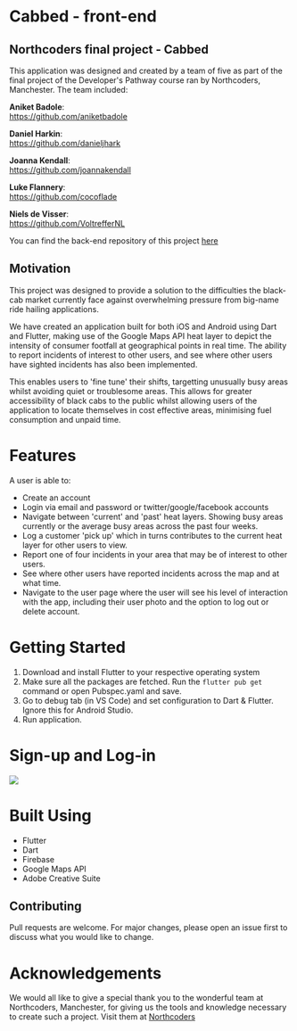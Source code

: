 # Cabbed - front-end

## Northcoders final project - Cabbed

This application was designed and created by a team of five as part of the final project of the Developer's Pathway course ran by Northcoders, Manchester. The team included:

**Aniket Badole**:  
https://github.com/aniketbadole

**Daniel Harkin**:  
https://github.com/danieljhark

**Joanna Kendall**:  
https://github.com/joannakendall

**Luke Flannery**:  
https://github.com/cocoflade

**Niels de Visser**:  
https://github.com/VoltrefferNL

You can find the back-end repository of this project [here](https://github.com/Manc-1/be-cabbed)

## Motivation

This project was designed to provide a solution to the difficulties the black-cab market currently face against overwhelming pressure from big-name ride hailing applications.

We have created an application built for both iOS and Android using Dart and Flutter, making use of the Google Maps API heat layer to depict the intensity of consumer footfall at geographical points in real time. The ability to report incidents of interest to other users, and see where other users have sighted incidents has also been implemented.

This enables users to 'fine tune' their shifts, targetting unusually busy areas whilst avoiding quiet or troublesome areas. This allows for greater accessibility of black cabs to the public whilst allowing users of the application to locate themselves in cost effective areas, minimising fuel consumption and unpaid time.

# Features

A user is able to:

- Create an account
- Login via email and password or twitter/google/facebook accounts
- Navigate between 'current' and 'past' heat layers. Showing busy areas currently or the average busy areas across the past four weeks.
- Log a customer 'pick up' which in turns contributes to the current heat layer for other users to view.
- Report one of four incidents in your area that may be of interest to other users.
- See where other users have reported incidents across the map and at what time.
- Navigate to the user page where the user will see his level of interaction with the app, including their user photo and the option to log out or delete account.

# Getting Started

1. Download and install Flutter to your respective operating system
2. Make sure all the packages are fetched. Run the `flutter pub get` command or open Pubspec.yaml and save.
3. Go to debug tab (in VS Code) and set configuration to Dart & Flutter. Ignore this for Android Studio.
4. Run application.

# Sign-up and Log-in

![](assets/gif-login.gif)

# Built Using

- Flutter
- Dart
- Firebase
- Google Maps API
- Adobe Creative Suite

## Contributing

Pull requests are welcome. For major changes, please open an issue first to discuss what you would like to change.

# Acknowledgements

We would all like to give a special thank you to the wonderful team at Northcoders, Manchester, for giving us the tools and knowledge necessary to create such a project. Visit them at [Northcoders](https://northcoders.com/)
